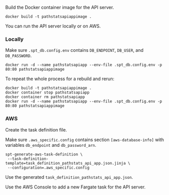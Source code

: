 Build the Docker container image for the API server.

```
docker build -t pathstatsapiappimage .
```

You can run the API server locally or on AWS.

### Locally
Make sure `.spt_db.config.env` contains `DB_ENDPOINT`, `DB_USER`, and `DB_PASSWORD`.

```
docker run -d --name pathstatsapiapp --env-file .spt_db.config.env -p 80:80 pathstatsapiappimage
```

To repeat the whole process for a rebuild and rerun:
```
docker build -t pathstatsapiappimage .
docker container stop pathstatsapiapp
docker container rm pathstatsapiapp
docker run -d --name pathstatsapiapp --env-file .spt_db.config.env -p 80:80 pathstatsapiappimage
```

### AWS
Create the task definition file.

Make sure `.aws_specific.config` contains section `[aws-database-info]` with variables `db_endpoint` and `db_password_arn`.
```
spt-generate-aws-task-definition \
 --task-definition-template=task_definition_pathstats_api_app.json.jinja \
 --configuration=.aws_specific.config
```

Use the generated `task_definition_pathstats_api_app.json`.

Use the AWS Console to add a new Fargate task for the API server.
